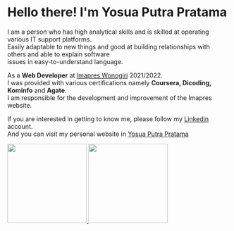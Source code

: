 # Hello there! I'm Yosua Putra Pratama

I am a person who has high analytical skills and is skilled at operating various IT support platforms.  
Easily adaptable to new things and good at building relationships with others and able to explain software  
issues in easy-to-understand language.

As a **Web Developer** at [Imapres Wonogiri](https://imapres.wonogirikab.go.id/) 2021/2022.  
I was provided with various certifications namely **Coursera, Dicoding, Kominfo** and **Agate**.  
I am responsible for the development and improvement of the Imapres website.

If you are interested in getting to know me, please follow my [Linkedin](https://www.linkedin.com/in/yosua-pratama/) account.  
And you can visit my personal website in [Yosua Putra Pratama](https://yosuaputra.site)

<p align="left">
<a href="https://github.com/yosua08">
  <img height="180em" src="https://github-readme-stats-eight-theta.vercel.app/api?username=yosua08&show_icons=true&theme=algolia&include_all_commits=true&count_private=true"/>
  <img height="180em" src="https://github-readme-stats-eight-theta.vercel.app/api/top-langs/?username=yosua08&layout=compact&langs_count=8&theme=algolia"/>
</a>
</p>



<!--
**yosua08/yosua08** is a ✨ _special_ ✨ repository because its `README.md` (this file) appears on your GitHub profile.

Here are some ideas to get you started:

- 🔭 I’m currently working on ...
- 🌱 I’m currently learning ...
- 👯 I’m looking to collaborate on ...
- 🤔 I’m looking for help with ...
- 💬 Ask me about ...
- 📫 How to reach me: ...
- 😄 Pronouns: ...
- ⚡ Fun fact: ...
-->
